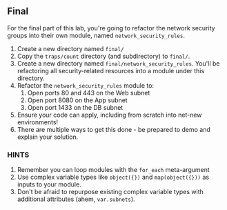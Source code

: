 ## Final

For the final part of this lab, you're going to refactor the network security groups into their own module, named `network_security_rules`.

1. Create a new directory named `final/`
1. Copy the `traps/count` directory (and subdirectory) to `final/`.
1. Create a new directory named `final/network_security_rules`. You'll be refactoring all security-related resources into a module under this directory.
1. Refactor the `network_security_rules` module to:
    1. Open ports 80 and 443 on the Web subnet
    1. Open port 8080 on the App subnet
    1. Open port 1433 on the DB subnet
1. Ensure your code can apply, including from scratch into net-new environments!
1. There are multiple ways to get this done - be prepared to demo and explain your solution.

### HINTS
1. Remember you can loop modules with the `for_each` meta-argument
1. Use complex variable types like `object({})` and `map(object({}))` as inputs to your module.
1. Don't be afraid to repurpose existing complex variable types with additional attributes (ahem, `var.subnets`).
